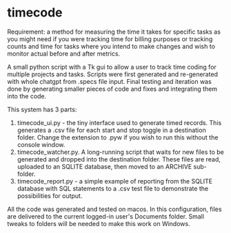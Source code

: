 # timecode

Requirement:  a method for measuring the time it takes for specific tasks as you might need if you were tracking time for billing purposes or tracking counts and time for tasks where you intend to make changes and wish to monitor actual before and after metrics.

A small python script with a Tk gui to allow a user to track time coding for multiple projects and tasks.  Scripts were first generated and re-generated with whole chatgpt from .specs file input.  Final testing and iteration was done by generating smaller pieces of code and fixes and integrating them into the code.

This system has 3 parts:
1.  timecode_ui.py - the tiny interface used to generate timed records.  This generates a .csv file for each start and stop toggle in a destination folder.  Change the extension to .pyw if you wish to run this without the console window.
2.  timecode_watcher.py.  A long-running script that waits for new files to be generated and dropped into the destination folder.  These files are read, uploaded to an SQLITE database, then moved to an ARCHIVE sub-folder.
3. timecode_report.py - a simple example of reporting from the SQLITE database with SQL statements to a .csv test file to demonstrate the possibilities for output.

All the code was generated and tested on macos.  In this configuration, files are delivered to the current logged-in user's Documents folder.  Small tweaks to folders will be needed to make this work on Windows.
